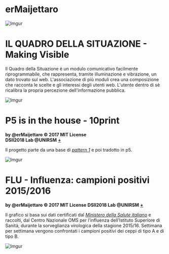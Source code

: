 # erMaijettaro

![Imgur](https://imgur.com/EqOKAdF.jpg)

# IL QUADRO DELLA SITUAZIONE - Making Visible

Il Quadro della Situazione è un modulo comunicativo facilmente riprogrammabile, che rappresenta, tramite illuminazione e vibrazione, un dato trovato sul web. L'associazione di più moduli crea una composizione che racconta le scelte e gli interessi degli utenti web. L'utente dentro di sè ricalibra la propria percezione dell'informazione pubblica.

![Imgur](https://i.imgur.com/01ivCpX.jpg)  



# P5 is in the house - 10print

**by @erMaijettaro © 2017 MIT License**  
**DSII2018 Lab @UNIRSM** [**+**](http://dsii-2018-unirsm.github.io)

Il progetto parte da una base di [*pattern 1*](https://www.openprocessing.org/sketch/265189) e poi tradotto in p5.

![Imgur](https://i.imgur.com/ouKbfft.png)




# FLU - Influenza: campioni positivi 2015/2016

**by @erMaijettaro © 2017 MIT License**
**DSII2018 Lab @UNIRSM** [**+**](http://dsii-2018-unirsm.github.io)

Il grafico si basa sui dati certificati dal [*Ministero della Salute italiano*](http://www.trovanorme.salute.gov.it/norme/renderNormsanPdf?anno=2017&codLeg=60180&parte=1%20&serie=null) e raccolti, dal Centro Nazionale OMS per l’influenza dell’Istituto Superiore di Sanità, durante la sorveglianza virologica della stagione 2015/16. Settimana per settimana vengono confrontati i campioni positivi dei ceppi di tipo A e di tipo B.

![Imgur](https://imgur.com/p5xl5w4.png)

